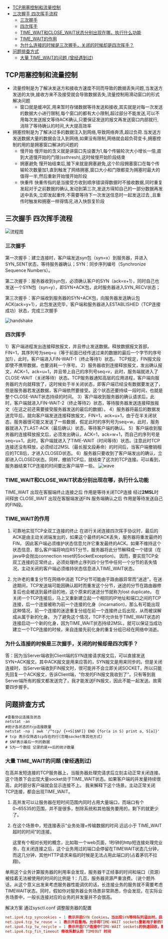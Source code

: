 - [TCP用塞控制和流量控制](#tcp用塞控制和流量控制)
- [三次握手 四次挥手流程](#三次握手-四次挥手流程)
  - [三次握手](#三次握手)
  - [四次挥手](#四次挥手)
  - [TIME_WAIT和CLOSE_WAIT状态分别出现在哪，执行什么功能](#time_wait和close_wait状态分别出现在哪执行什么功能)
  - [TIME_WAIT的作用](#time_wait的作用)
  - [为什么连接的时候是三次握手，关闭的时候却是四次挥手？](#为什么连接的时候是三次握手关闭的时候却是四次挥手)
- [问题排查方式](#问题排查方式)
  - [大量 TIME_WAIT的问题 (曾经遇到过)](#大量-time_wait的问题-曾经遇到过)
  
## TCP用塞控制和流量控制

- 流量控制是为了解决发送方和接收方速度不同而导致的数据丢失问题,当发送方发送的太快,接收方来不及接受就会导致数据丢失,流量控制用滑动窗口的形式解决问题
  - 窗口就是缓冲区,用来暂时存储数据等待发送和接收,其实就是对每一次发送的数据大小进行限制,每个窗口的都有大小限制,超过部分不能发送,可以不用每次发送报文等待ACK确认,只要保证发送的报文再发送窗口内部就行,消除了等待确认的时间,大大提高效率
- 拥塞控制是为了解决过多的数据注入到网络,导致网络奔溃,超过负荷.当发送方发送数据大量的数据会注入到网络,如果没有限制,网络就会超负荷变卡,拥塞控制的用的是拥塞窗口解决的问题的
  - 慢开始
  慢开始的含义就是讲窗口先设置为1,每个传输轮次大小增长一倍,直到大道慢开始的门限(ssthresh),这时候慢开始阶段结束
  - 拥塞避免
  慢开始结束后,接下来就是拥塞避免,这个阶段拥塞窗口在每个传输轮次数量加1,直到触发了网络拥塞,窗口大小和门限都变为拥塞时最大的值得一半,然后重新开始慢开始阶段
  - 快重传
  快重传指的是当接受方收到顺序错误得数据时不接收数据,同时重复发起对于之前数据的确认,发动到第三次,发送方得知自己的一部分数据再发送中丢失,立即发起重传,不需要等待下一次发送信息时一起发送过去.,且重传时触发和拥塞一样得情况,进入快恢复阶段

## 三次握手 四次挥手流程

![流程图](../static/img/tcp-ip-process.jpeg)

### 三次握手

第一次握手：建立连接时，客户端发送syn包（syn=x）到服务器，并进入SYN_SENT状态，等待服务器确认；SYN：同步序列编号（Synchronize Sequence Numbers）。

第二次握手：服务器收到syn包，必须确认客户的SYN（ack=x+1），同时自己也发送一个SYN包（syn=y），即SYN+ACK包，此时服务器进入SYN_RECV状态；

第三次握手：客户端收到服务器的SYN+ACK包，向服务器发送确认包ACK(ack=y+1），此包发送完毕，客户端和服务器进入ESTABLISHED（TCP连接成功）状态，完成三次握手

![handshake](../static/img/handshake.jpeg)

### 四次挥手

1）客户端进程发出连接释放报文，并且停止发送数据。释放数据报文首部，FIN=1，其序列号为seq=u（等于前面已经传送过来的数据的最后一个字节的序号加1），此时，客户端进入FIN-WAIT-1（终止等待1）状态。 TCP规定，FIN报文段即使不携带数据，也要消耗一个序号。
2）服务器收到连接释放报文，发出确认报文，ACK=1，ack=u+1，并且带上自己的序列号seq=v，此时，服务端就进入了CLOSE-WAIT（关闭等待）状态。TCP服务器通知高层的应用进程，客户端向服务器的方向就释放了，这时候处于半关闭状态，即客户端已经没有数据要发送了，但是服务器若发送数据，客户端依然要接受。这个状态还要持续一段时间，也就是整个CLOSE-WAIT状态持续的时间。
3）客户端收到服务器的确认请求后，此时，客户端就进入FIN-WAIT-2（终止等待2）状态，等待服务器发送连接释放报文（在这之前还需要接受服务器发送的最后的数据）。
4）服务器将最后的数据发送完毕后，就向客户端发送连接释放报文，FIN=1，ack=u+1，由于在半关闭状态，服务器很可能又发送了一些数据，假定此时的序列号为seq=w，此时，服务器就进入了LAST-ACK（最后确认）状态，等待客户端的确认。
5）客户端收到服务器的连接释放报文后，必须发出确认，ACK=1，ack=w+1，而自己的序列号是seq=u+1，此时，客户端就进入了TIME-WAIT（时间等待）状态。注意此时TCP连接还没有释放，必须经过2MSL（最长报文段寿命）的时间后，当客户端撤销相应的TCB后，才进入CLOSED状态。
6）服务器只要收到了客户端发出的确认，立即进入CLOSED状态。同样，撤销TCP后，就结束了这次的TCP连接。可以看到，服务器结束TCP连接的时间要比客户端早一些。
![wave](../static/img/wave.jpeg)

### TIME_WAIT和CLOSE_WAIT状态分别出现在哪，执行什么功能

TIME_WAIT 出现在客服端终止连接之后 作用是等待关闭TCP连接 经过**2MSL**时间释放
CLOSE_WAIT 出现在客服端发送FIN 服务端确认之后 作用是等待发送自己的FIN段。

### TIME_WAIT的作用

1. 可靠地实现TCP全双工连接的终止
在进行关闭连接四次挥手协议时，最后的ACK是由主动关闭端发出的，如果这个最终的ACK丢失，服务器将重发最终的FIN，
因此客户端必须维护状态信息允许它重发最终的ACK。如果不维持这个状态信息，那么客户端将响应RST分节，服务器将此分节解释成一个错误（在java中会抛出connection reset的SocketException)。
因而，要实现TCP全双工连接的正常终止，必须处理终止序列四个分节中任何一个分节的丢失情况，主动关闭的客户端必须维持状态信息进入TIME_WAIT状态。

2. 允许老的重复分节在网络中消逝
TCP分节可能由于路由器异常而“迷途”，在迷途期间，TCP发送端可能因确认超时而重发这个分节，迷途的分节在路由器修复后也会被送到最终目的地，这个原来的迷途分节就称为lost duplicate。
在关闭一个TCP连接后，马上又重新建立起一个相同的IP地址和端口之间的TCP连接，后一个连接被称为前一个连接的化身（incarnation)，那么有可能出现这种情况，前一个连接的迷途重复分组在前一个连接终止后出现，从而被误解成从属于新的化身。
为了避免这个情况，TCP不允许处于TIME_WAIT状态的连接启动一个新的化身，因为TIME_WAIT状态持续2MSL，就可以保证当成功建立一个TCP连接的时候，来自连接先前化身的重复分组已经在网络中消逝。

### 为什么连接的时候是三次握手，关闭的时候却是四次挥手？

答：因为当Server端收到Client端的SYN连接请求报文后，可以直接发送SYN+ACK报文。其中ACK报文是用来应答的，SYN报文是用来同步的。但是关闭连接时，当Server端收到FIN报文时，很可能并不会立即关闭SOCKET，所以只能先回复一个ACK报文，告诉Client端，"你发的FIN报文我收到了"。只有等到我Server端所有的报文都发送完了，我才能发送FIN报文，因此不能一起发送。故需要四步握手。

## 问题排查方式

```shell
#查看协议连接及状态
netstat -an 
#统计各状态的tcp连接数量
netstat -na | awk '/^tcp/ {++S[$NF]} END {for(a in S) print a, S[a]}' 
# tcp 表示仅筛选tcp存在的行(忽略socket等其他方式)
# $NF表示最后一列的数据 
# S为一个数组 记录的是++后的统计数量
```

### 大量 TIME_WAIT的问题 (曾经遇到过)

在高并发短连接的TCP服务器上，当服务器处理完请求后立刻主动正常关闭连接。这个场景下会出现大量socket处于TIME_WAIT状态。如果客户端的并发量持续很高，此时部分客户端就会显示连接不上。
我来解释下这个场景。主动正常关闭TCP连接，都会出现TIME_WAIT。

1. 高并发可以让服务器在短时间范围内同时占用大量端口，而端口有个0~65535的范围，并不是很多，刨除系统和其他服务要用的，剩下的就更少了。

2. 在这个场景中，短连接表示“业务处理+传输数据的时间 远远小于 TIME_WAIT超时的时间”的连接。

      这里有个相对长短的概念，比如取一个web页面，1秒钟的http短连接处理完业务，在关闭连接之后，这个业务用过的端口会停留在TIMEWAIT状态几分钟，而这几分钟，其他HTTP请求来临的时候是无法占用此端口的(占着茅坑不拉翔)。

单用这个业务计算服务器的利用率会发现，服务器干正经事的时间和端口（资源）被挂着无法被使用的时间的比例是 1：几百，服务器资源严重浪费。（说个题外话，从这个意义出发来考虑服务器性能调优的话，长连接业务的服务就不需要考虑TIMEWAIT状态。同时，假如你对服务器业务场景非常熟悉，你会发现，在实际业务场景中，一般长连接对应的业务的并发量并不会很高。

解决方案
通过sysctl.conf 调整服务器的配置
```conf
net.ipv4.tcp_syncookies = 1 表示开启SYN Cookies。当出现SYN等待队列溢出时，启用cookies来处理，可防范少量SYN攻击，默认为0，表示关闭；
net.ipv4.tcp_tw_reuse = 1 表示开启重用。允许将TIME-WAIT sockets重新用于新的TCP连接，默认为0，表示关闭；
net.ipv4.tcp_tw_recycle = 1 表示开启TCP连接中TIME-WAIT sockets的快速回收，默认为0，表示关闭。
net.ipv4.tcp_fin_timeout 修改系默认的 TIMEOUT 时间
```